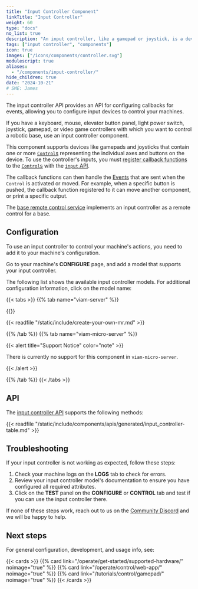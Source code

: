 ```yaml
---
title: "Input Controller Component"
linkTitle: "Input Controller"
weight: 60
type: "docs"
no_list: true
description: "An input controller, like a gamepad or joystick, is a device humans use to control a machine's actions."
tags: ["input controller", "components"]
icon: true
images: ["/icons/components/controller.svg"]
modulescript: true
aliases:
  - "/components/input-controller/"
hide_children: true
date: "2024-10-21"
# SME: James
---
```


The input controller API provides an API for configuring callbacks for events, allowing you to configure input devices to control your machines.

If you have a keyboard, mouse, elevator button panel, light power switch, joystick, gamepad, or video game controllers with which you want to control a robotic base, use an input controller component.

This component supports devices like gamepads and joysticks that contain one or more [`Control`s](/dev/reference/apis/components/input-controller/#control-field) representing the individual axes and buttons on the device.
To use the controller's inputs, you must [register callback functions](/dev/reference/apis/components/input-controller/#registercontrolcallback) to the [`Control`s](/dev/reference/apis/components/input-controller/#control-field) with the [`input` API](/dev/reference/apis/components/input-controller/).

The callback functions can then handle the [Events](/dev/reference/apis/components/input-controller/#getevents) that are sent when the `Control` is activated or moved.
For example, when a specific button is pushed, the callback function registered to it can move another component, or print a specific output.

The [base remote control service](/services/base-rc/) implements an input controller as a remote control for a base.

## Configuration

To use an input controller to control your machine's actions, you need to add it to your machine's configuration.

Go to your machine's **CONFIGURE** page, and add a model that supports your input controller.

The following list shows the available input controller models.
For additional configuration information, click on the model name:

{{< tabs >}}
{{% tab name="viam-server" %}}

{{<resources api="rdk:component:input_controller" type="input_controller" no-intro="true">}}

{{< readfile "/static/include/create-your-own-mr.md" >}}

{{% /tab %}}
{{% tab name="viam-micro-server" %}}

{{< alert title="Support Notice" color="note" >}}

There is currently no support for this component in `viam-micro-server`.

{{< /alert >}}

{{% /tab %}}
{{< /tabs >}}

## API

The [input controller API](/dev/reference/apis/components/input-controller/) supports the following methods:

{{< readfile "/static/include/components/apis/generated/input_controller-table.md" >}}

## Troubleshooting

If your input controller is not working as expected, follow these steps:

1. Check your machine logs on the **LOGS** tab to check for errors.
2. Review your input controller model's documentation to ensure you have configured all required attributes.
3. Click on the **TEST** panel on the **CONFIGURE** or **CONTROL** tab and test if you can use the input controller there.

If none of these steps work, reach out to us on the [Community Discord](https://discord.gg/viam) and we will be happy to help.

## Next steps

For general configuration, development, and usage info, see:

{{< cards >}}
{{% card link="/operate/get-started/supported-hardware/" noimage="true" %}}
{{% card link="/operate/control/web-app/" noimage="true" %}}
{{% card link="/tutorials/control/gamepad/" noimage="true" %}}
{{< /cards >}}
